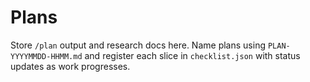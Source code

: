 # Plans

Store `/plan` output and research docs here. Name plans using `PLAN-YYYYMMDD-HHMM.md` and register each slice in `checklist.json` with status updates as work progresses.

